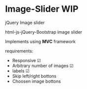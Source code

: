 # Image-Slider WIP
jQuery Image slider

html-js-jQuery-Bootstrap image slider 

Implements using **MVC** framework

requirements:
* Responsive ☑
* Arbitrary number of images ☑
* labels ☑
* Skip left/right bottons
* Choosen image bottons

